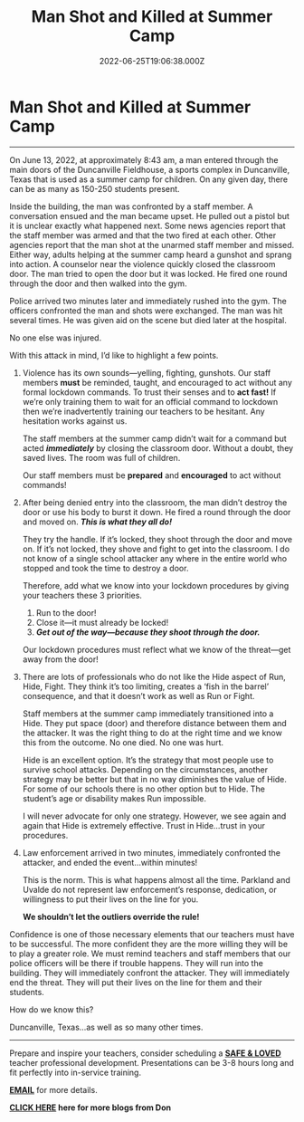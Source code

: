 ﻿---
date: 2022-06-25T19:06:38.000Z
photoLink: "/images/blog/summer-camp.jpg"
title: "Man Shot and Killed at Summer Camp"
---

# Man Shot and Killed at Summer Camp

---

On June 13, 2022, at approximately 8:43 am, a man entered through the main doors of the Duncanville Fieldhouse, a sports
complex in Duncanville, Texas that is used as a summer camp for children. On any given day, there can be as many as
150-250 students present.

Inside the building, the man was confronted by a staff member. A conversation ensued and the man became upset. He pulled
out a pistol but it is unclear exactly what happened next. Some news agencies report that the staff member was armed and
that the two fired at each other. Other agencies report that the man shot at the unarmed staff member and missed. Either
way, adults helping at the summer camp heard a gunshot and sprang into action. A counselor near the violence quickly
closed the classroom door. The man tried to open the door but it was locked. He fired one round through the door and
then walked into the gym.

Police arrived two minutes later and immediately rushed into the gym. The officers confronted the man and shots were
exchanged. The man was hit several times. He was given aid on the scene but died later at the hospital.

No one else was injured.

With this attack in mind, I’d like to highlight a few points.

1. Violence has its own sounds—yelling, fighting, gunshots. Our staff members __must__ be reminded, taught, and encouraged
   to act without any formal lockdown commands. To trust their senses and to __act fast!__ If we’re only training them to
   wait for an official command to lockdown then we’re inadvertently training our teachers to be hesitant. Any
   hesitation works against us.

   The staff members at the summer camp didn’t wait for a command but acted ___immediately___ by closing the classroom door.
   Without a doubt, they saved lives. The room was full of children.

   Our staff members must be __prepared__ and __encouraged__ to act without commands!

2. After being denied entry into the classroom, the man didn’t destroy the door or use his body to burst it down. He
   fired a round through the door and moved on. ___This is what they all do!___

   They try the handle. If it’s locked, they shoot through the door and move on. If it’s not locked, they shove and fight
to get into the classroom. I do not know of a single school attacker any where in the entire world who stopped and took
the time to destroy a door.

   Therefore, add what we know into your lockdown procedures by giving your teachers these 3 priorities.

   1. Run to the door!
   2. Close it—it must already be locked!
   3. ___Get out of the way—because they shoot through the door.___

   Our lockdown procedures must reflect what we know of the threat—get away from the door!

3. There are lots of professionals who do not like the Hide aspect of Run, Hide, Fight. They think it’s too limiting,
creates a ‘fish in the barrel’ consequence, and that it doesn’t work as well as Run or Fight.

   Staff members at the summer camp immediately transitioned into a Hide. They put space (door) and therefore distance
between them and the attacker. It was the right thing to do at the right time and we know this from the outcome. No one
died. No one was hurt.

   Hide is an excellent option. It’s the strategy that most people use to survive school attacks. Depending on the
circumstances, another strategy may be better but that in no way diminishes the value of Hide. For some of our schools
there is no other option but to Hide. The student’s age or disability makes Run impossible.

   I will never advocate for only one strategy. However, we see again and again that Hide is extremely effective. Trust in
Hide…trust in your procedures.

4. Law enforcement arrived in two minutes, immediately confronted the attacker, and ended the event…within minutes!

   This is the norm. This is what happens almost all the time. Parkland and Uvalde do not represent law enforcement’s
response, dedication, or willingness to put their lives on the line for you.

   __We shouldn’t let the outliers override the rule!__

Confidence is one of those necessary elements that our teachers must have to be successful. The more confident they are
the more willing they will be to play a greater role. We must remind teachers and staff members that our police officers
will be there if trouble happens. They will run into the building. They will immediately confront the attacker. They
will immediately end the threat. They will put their lives on the line for them and their students.

How do we know this?

Duncanville, Texas…as well as so many other times.

---------------------------------------------

Prepare and inspire your teachers, consider scheduling
a __[SAFE & LOVED](https://donshomette.com/safe-and-loved.html)__ teacher professional development.
Presentations can be 3-8 hours long and fit perfectly into in-service training.

__[EMAIL](mailto:don@donshomette.com)__ for more details.

__[CLICK HERE](//donshomette.com/blogs.html) here for more blogs from Don__
